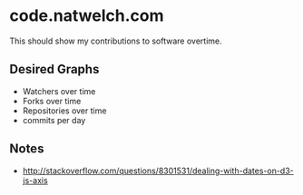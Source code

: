 # code.natwelch.com

This should show my contributions to software overtime.

## Desired Graphs

 * Watchers over time
 * Forks over time
 * Repositories over time
 * commits per day

## Notes

 * http://stackoverflow.com/questions/8301531/dealing-with-dates-on-d3-js-axis
